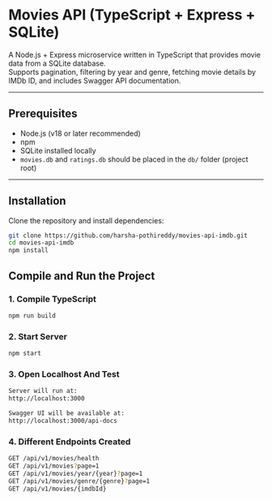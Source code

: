 # Movies API (TypeScript + Express + SQLite)

A Node.js + Express microservice written in TypeScript that provides movie data from a SQLite database.  
Supports pagination, filtering by year and genre, fetching movie details by IMDb ID, and includes Swagger API documentation.

---

## Prerequisites

- Node.js (v18 or later recommended)
- npm
- SQLite installed locally
- `movies.db` and `ratings.db` should be placed in the `db/` folder (project root)

---

## Installation

Clone the repository and install dependencies:

```bash
git clone https://github.com/harsha-pothireddy/movies-api-imdb.git
cd movies-api-imdb
npm install
```

## Compile and Run the Project

### 1. Compile TypeScript
```bash
npm run build
```

### 2. Start Server
```bash
npm start
```

### 3. Open Localhost And Test
```bash
Server will run at:
http://localhost:3000

Swagger UI will be available at:
http://localhost:3000/api-docs
```

### 4. Different Endpoints Created

```bash
GET /api/v1/movies/health
GET /api/v1/movies?page=1
GET /api/v1/movies/year/{year}?page=1
GET /api/v1/movies/genre/{genre}?page=1
GET /api/v1/movies/{imdbId}
```